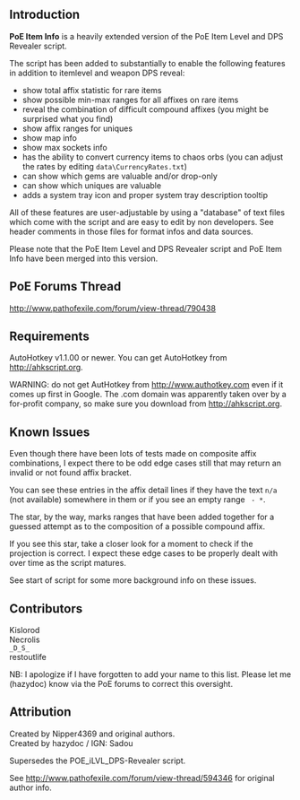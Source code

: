 Introduction
------------

**PoE Item Info** is a heavily extended version of the PoE Item Level and DPS Revealer script.

The script has been added to substantially to enable the following features in addition to 
itemlevel and weapon DPS reveal:

- show total affix statistic for rare items
- show possible min-max ranges for all affixes on rare items
- reveal the combination of difficult compound affixes (you might be surprised what you find)
- show affix ranges for uniques
- show map info
- show max sockets info
- has the ability to convert currency items to chaos orbs (you can adjust the rates by editing
    `data\CurrencyRates.txt`)
- can show which gems are valuable and/or drop-only
- can show which uniques are valuable
- adds a system tray icon and proper system tray description tooltip

All of these features are user-adjustable by using a "database" of text files which come 
with the script and are easy to edit by non developers. See header comments in those files
for format infos and data sources.

Please note that the PoE Item Level and DPS Revealer script and PoE Item Info have been merged
into this version.

PoE Forums Thread
-----------------

http://www.pathofexile.com/forum/view-thread/790438

Requirements
------------

AutoHotkey v1.1.00 or newer. You can get AutoHotkey from http://ahkscript.org.  

WARNING: do not get AutHotkey from http://www.authotkey.com even if it comes up first 
in Google. The .com domain was apparently taken over by a for-profit company, so make
sure you download from http://ahkscript.org.

Known Issues
------------

Even though there have been lots of tests made on composite affix combinations, I expect there
to be odd edge cases still that may return an invalid or not found affix bracket.

You can see these entries in the affix detail lines if they have the text `n/a` (not available)
somewhere in them or if you see an empty range ` - *`.

The star, by the way, marks ranges that have been added together for a guessed attempt as to the 
composition of a possible compound affix.

If you see this star, take a closer look for a moment to check if the projection is correct. 
I expect these edge cases to be properly dealt with over time as the script matures. 

See start of script for some more background info on these issues.

Contributors
------------

Kislorod  
Necrolis  
`_D_S_`  
restoutlife  

NB: I apologize if I have forgotten to add your name to this list. Please let me (hazydoc) know 
via the PoE forums to correct this oversight.

Attribution
-----------

Created by Nipper4369 and original authors.  
Created by hazydoc / IGN: Sadou

Supersedes the POE_iLVL_DPS-Revealer script.

See http://www.pathofexile.com/forum/view-thread/594346 for original author info.